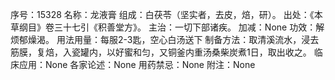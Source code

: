 序号：15328
名称：龙液膏
组成：白茯苓（坚实者，去皮，焙，研）。
出处：《本草纲目》卷三十七引《积善堂方》。
主治：一切下部诸疾。
加减：None
功效：解烦郁燥渴。
用法用量：每服2-3匙，空心白汤送下
制备方法：取清溪流水，浸去筋膜，复焙，入瓷罐内，以好蜜和匀，又铜釜内重汤桑柴炭煮1日，取出收之。
临床应用：None
各家论述：None
用药禁忌：None
附注：None
